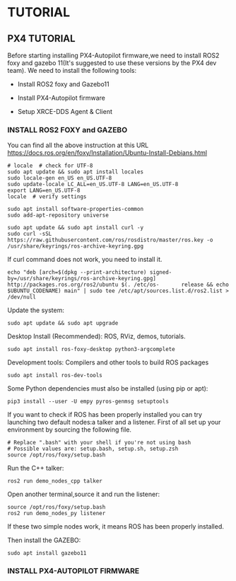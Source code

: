 # TUTORIAL
## PX4 TUTORIAL
Before starting installing PX4-Autopilot firmware,we need to install ROS2 foxy and gazebo 11(It's suggested to use these versions by the PX4 dev team).
We need to install the following tools:
- Install ROS2 foxy and Gazebo11
* Install PX4-Autopilot firmware
+ Setup XRCE-DDS Agent & Client

### INSTALL ROS2 FOXY and GAZEBO
  You can find all the above instruction at this URL https://docs.ros.org/en/foxy/Installation/Ubuntu-Install-Debians.html 
  ```
# locale  # check for UTF-8
  sudo apt update && sudo apt install locales
  sudo locale-gen en_US en_US.UTF-8
  sudo update-locale LC_ALL=en_US.UTF-8 LANG=en_US.UTF-8
  export LANG=en_US.UTF-8
  locale  # verify settings
  ```
  ```
  sudo apt install software-properties-common
  sudo add-apt-repository universe
  ```
  ```
  sudo apt update && sudo apt install curl -y
  sudo curl -sSL https://raw.githubusercontent.com/ros/rosdistro/master/ros.key -o /usr/share/keyrings/ros-archive-keyring.gpg
  ```
  If curl command does not work, you need to install it.
  ```
  echo "deb [arch=$(dpkg --print-architecture) signed-by=/usr/share/keyrings/ros-archive-keyring.gpg] http://packages.ros.org/ros2/ubuntu $(. /etc/os-       release && echo $UBUNTU_CODENAME) main" | sudo tee /etc/apt/sources.list.d/ros2.list > /dev/null
  ```
  Update the system:
  ```
  sudo apt update && sudo apt upgrade
  ```
  Desktop Install (Recommended): ROS, RViz, demos, tutorials.
  ```
  sudo apt install ros-foxy-desktop python3-argcomplete
  ```
  Development tools: Compilers and other tools to build ROS packages
   ```
   sudo apt install ros-dev-tools
   ```
  Some Python dependencies must also be installed (using pip or apt):
  ```
  pip3 install --user -U empy pyros-genmsg setuptools
  ```
  If you want to check if ROS has been properly installed you can try launching two default nodes:a talker and a listener.
  First of all set up your environment by sourcing the following file.
  ```
  # Replace ".bash" with your shell if you're not using bash
  # Possible values are: setup.bash, setup.sh, setup.zsh
  source /opt/ros/foxy/setup.bash
  ```
  Run the C++ talker:
  ```
  ros2 run demo_nodes_cpp talker
  ```
  Open another terminal,source it and run the listener:
  ```
  source /opt/ros/foxy/setup.bash
  ros2 run demo_nodes_py listener
  ```
  If these two simple nodes work, it means ROS has been properly installed.
  
  Then install the GAZEBO:
  ```
  sudo apt install gazebo11
  ```
  
  
  ### INSTALL PX4-AUTOPILOT FIRMWARE
  
